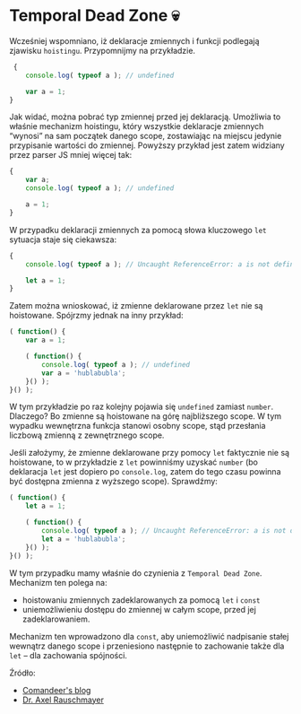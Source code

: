 # Temporal Dead Zone 💀

Wcześniej wspomniano, iż deklaracje zmiennych i funkcji podlegają zjawisku `hoistingu`.
Przypomnijmy na przykładzie.

```js
 {
	console.log( typeof a ); // undefined

	var a = 1;
}
```

Jak widać, można pobrać typ zmiennej przed jej deklaracją. Umożliwia to właśnie mechanizm hoistingu, który wszystkie deklaracje zmiennych “wynosi” na sam początek danego scope, zostawiając na miejscu jedynie przypisanie wartości do zmiennej. Powyższy przykład jest zatem widziany przez parser JS mniej więcej tak:

```js
{
	var a;
	console.log( typeof a ); // undefined

	a = 1;
}
```

W przypadku deklaracji zmiennych za pomocą słowa kluczowego `let` sytuacja staje się ciekawsza:

```js
{
	console.log( typeof a ); // Uncaught ReferenceError: a is not defined

    let a = 1;
}
```

Zatem można wnioskować, iż zmienne deklarowane przez `let` nie są hoistowane. Spójrzmy jednak na inny przykład:


```js
( function() {
	var a = 1;

	( function() {
		console.log( typeof a ); // undefined
		var a = 'hublabubla';
	}() );
}() );
```
W tym przykładzie po raz kolejny pojawia się `undefined` zamiast `number`. Dlaczego? Bo zmienne są hoistowane na górę najbliższego scope. W tym wypadku wewnętrzna funkcja stanowi osobny scope, stąd przesłania liczbową zmienną z zewnętrznego scope.

Jeśli założymy, że zmienne deklarowane przy pomocy `let` faktycznie nie są hoistowane, to w przykładzie z `let` powinniśmy uzyskać `number` (bo deklaracja `let` jest dopiero po `console.log`, zatem do tego czasu powinna być dostępna zmienna z wyższego scope). Sprawdźmy:

```js
( function() {
	let a = 1;

	( function() {
		console.log( typeof a ); // Uncaught ReferenceError: a is not defined
		let a = 'hublabubla';
	}() );
}() );
```
W tym przypadku mamy właśnie do czynienia z `Temporal Dead Zone`. Mechanizm ten polega na:
 - hoistowaniu zmiennych zadeklarowanych za pomocą `let` i `const`
 - uniemożliwieniu dostępu do zmiennej w całym scope, przed jej zadeklarowaniem.

Mechanizm ten wprowadzono dla `const`, aby uniemożliwić nadpisanie stałej wewnątrz danego scope i przeniesiono następnie to zachowanie także dla `let` – dla zachowania spójności.

Źródło:

- [Comandeer's blog](https://blog.comandeer.pl/tdz.html)
- [Dr. Axel Rauschmayer](https://exploringjs.com/es6/ch_variables.html#sec_temporal-dead-zone)